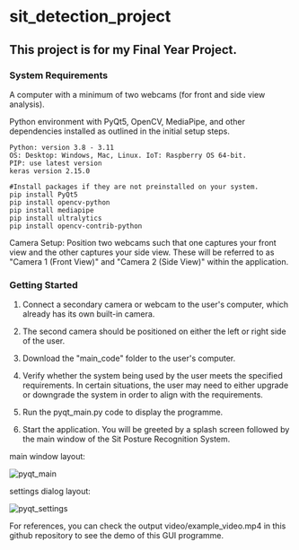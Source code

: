 # sit_detection_project
## This project is for my Final Year Project.

### System Requirements

A computer with a minimum of two webcams (for front and side view analysis).

Python environment with PyQt5, OpenCV, MediaPipe, and other dependencies installed as outlined in the initial setup steps.

    Python: version 3.8 - 3.11
    OS: Desktop: Windows, Mac, Linux. IoT: Raspberry OS 64-bit.
    PIP: use latest version
    keras version 2.15.0

    #Install packages if they are not preinstalled on your system.
    pip install PyQt5
    pip install opencv-python
    pip install mediapipe
    pip install ultralytics
    pip install opencv-contrib-python

Camera Setup: Position two webcams such that one captures your front view and the other captures your side view. These will be referred to as "Camera 1 (Front View)" and "Camera 2 (Side View)" within the application.

### Getting Started

1) Connect a secondary camera or webcam to the user's computer, which already has its own built-in camera.

2) The second camera should be positioned on either the left or right side of the user.

3) Download the "main_code" folder to the user's computer.

4) Verify whether the system being used by the user meets the specified requirements. In certain situations, the user may need to either upgrade or downgrade the system in order to align with the requirements.

5) Run the pyqt_main.py code to display the programme.

6) Start the application. You will be greeted by a splash screen followed by the main window of the Sit Posture Recognition System.

main window layout:

![pyqt_main](https://github.com/Crepopcorn/sit_detection_project/assets/112138670/9e7394ba-e553-404c-a713-abebfac0d4e7)

settings dialog layout:

![pyqt_settings](https://github.com/Crepopcorn/sit_detection_project/assets/112138670/e129f578-bf55-4245-bac0-198d19cbc033)

For references, you can check the output video/example_video.mp4 in this github repository to see the demo of this GUI programme.
